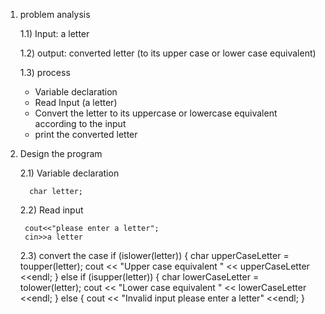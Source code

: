 1. problem analysis

   1.1) Input: a letter
   
   1.2) output: converted letter (to its upper case or lower case equivalent) 

   1.3) process
   - Variable declaration
   - Read Input (a letter)
   - Convert the letter to its uppercase or lowercase equivalent according to the input
   - print the converted letter

2. Design the program
   
   2.1) Variable declaration

         char letter;

   2.2) Read input

        cout<<"please enter a letter";
        cin>>a letter

   2.3) convert the case  if (islower(letter)) {
       char upperCaseLetter = toupper(letter);
        cout << "Upper case equivalent " << upperCaseLetter <<endl;
    } else if (isupper(letter)) {
        char lowerCaseLetter = tolower(letter);
        cout << "Lower case equivalent " << lowerCaseLetter <<endl;
    } else {
        cout << "Invalid input please enter a letter" <<endl;
        }
   
   
